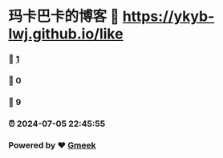 # 玛卡巴卡的博客 :link: https://ykyb-lwj.github.io/like 
### :page_facing_up: [1](https://ykyb-lwj.github.io/like/tag.html) 
### :speech_balloon: 0 
### :hibiscus: 9 
### :alarm_clock: 2024-07-05 22:45:55 
### Powered by :heart: [Gmeek](https://github.com/Meekdai/Gmeek)
